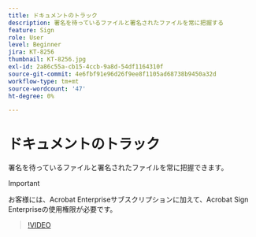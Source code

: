 ```yaml
---
title: ドキュメントのトラック
description: 署名を待っているファイルと署名されたファイルを常に把握する
feature: Sign
role: User
level: Beginner
jira: KT-8256
thumbnail: KT-8256.jpg
exl-id: 2a86c55a-cb15-4ccb-9a8d-54df1164310f
source-git-commit: 4e6fbf91e96d26f9ee8f1105ad68738b9450a32d
workflow-type: tm+mt
source-wordcount: '47'
ht-degree: 0%

---
```


# ドキュメントのトラック

署名を待っているファイルと署名されたファイルを常に把握できます。

>[!IMPORTANT]
>
>お客様には、Acrobat Enterpriseサブスクリプションに加えて、Acrobat Sign Enterpriseの使用権限が必要です。

>[!VIDEO](https://video.tv.adobe.com/v/347157?quality=12&learn=on&hidetitle=true&captions=jpn)
